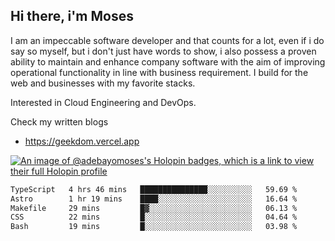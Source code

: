 ## Hi there, i'm Moses

I am an impeccable software developer and that counts for a lot, even if i do say so myself, but i don't just have words to show, i also possess a proven ability to maintain and enhance company software with the aim of improving operational functionality in line with business requirement. I build for the web and businesses with my favorite stacks.

Interested in Cloud Engineering and DevOps.

Check my written blogs
- https://geekdom.vercel.app

[![An image of @adebayomoses's Holopin badges, which is a link to view their full Holopin profile](https://holopin.me/adebayomoses)](https://holopin.io/@adebayomoses)

<!--START_SECTION:waka-->

```txt
TypeScript   4 hrs 46 mins   ███████████████░░░░░░░░░░   59.69 %
Astro        1 hr 19 mins    ████░░░░░░░░░░░░░░░░░░░░░   16.64 %
Makefile     29 mins         █▓░░░░░░░░░░░░░░░░░░░░░░░   06.13 %
CSS          22 mins         █░░░░░░░░░░░░░░░░░░░░░░░░   04.64 %
Bash         19 mins         █░░░░░░░░░░░░░░░░░░░░░░░░   03.98 %
```

<!--END_SECTION:waka-->
